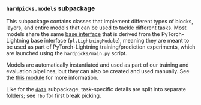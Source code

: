 ### `hardpicks.models` subpackage

This subpackage contains classes that implement different types of blocks, layers, and entire models
that can be used to tackle different tasks. Most models share the same [base interface](./base.py)
that is derived from the PyTorch-Lightning base interface (`pl.LightningModule`), meaning they are
meant to be used as part of PyTorch-Lightning training/prediction experiments, which are launched
using the `hardpicks/main.py` script.

Models are automatically instantiated and used as part of our training and evaluation pipelines,
but they can also be created and used manually. See the [this module](./model_loader.py) for more
information.

Like for the [`data`](../data/README.md) subpackage, task-specific details are split into separate
folders; see `fbp` for first break picking.
